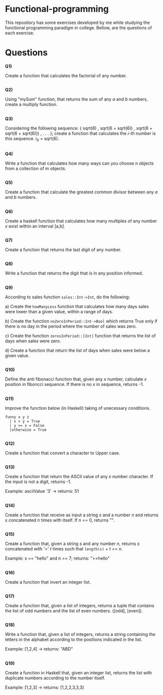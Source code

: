 # Functional-programming

This repository has some exercises developed by me while studying the functional programming paradigm in college. Bellow, are
the questions of each exercise.


# Questions
<b>Q1)</b> 
<p>Create a function that calculates the factorial of any number.</p>


##
<b>Q2)</b> 
<p>Using "mySum" function, that returns the sum of any <var>a</var> and <var>b</var> numbers, create a multiply function.</p>


##
<b>Q3)</b> 
<p>Considering the following sequence: { sqrt(6) ,  sqrt(6 + sqrt(6))  ,  sqrt(6 + sqrt(6 + sqrt(6))) , . . . }; create
  a function that calculates the <var>i-th</var> number is this sequence. i<sub>0</sub> = sqrt(6).</p>


##
<b>Q4)</b> 
<p>Write a function that calculates how many ways can you choose n objects 
from a collection of m objects.</p>

##
<b>Q5)</b> 
<p>Create a function that calculate the greatest common divisor between any <var>a</var> and <var>b</var> numbers.</p>


##
<b>Q6)</b> 
<p>Create a haskell function that calculates how many multiples of any number <var>x</var> exist within an interval [a,b].</p>


##
<b>Q7)</b> 
<p>Create a function that returns the last digit of any number.</p>



##
<b>Q8)</b> 
<p>Write a function that returns the digit that is in any position informed.</p>



##
<b>Q9)</b> 
<p>According to sales function <code>sales::Int->Int</code>, do the following:
<p>a) Create the <code>howManyLess</code> function that calculates how many days sales were lower than a given value, within a range of days.</p>
<p>b) Create the function <code>noZeroInPeriod::Int->Bool</code> which returns True only if there is no day in the period where the number of sales was zero.</p>
<p>c) Create the function <code>zerosInPeriod::[Int]</code> function that returns the list of days when sales were zero.</p>
<p>d) Create a function that return the list of days when sales were below a given value.</p>


##
<b>Q10)</b> 
<p>Define the anti fibonacci function that, given any <var>x</var> number, calculate <var>x</var> position in fiboncci sequence.
  If there is no <var>x</var> in sequence, returns -1.</p>

  
  ##
<b>Q11)</b> 
<p>Improve the function below (in Haskell) taking of unecessary conditions.</p>
<p><code>funny x y z</code><br>
<code>  | x > y = True</code><br>
<code>  | y >= x = False</code><br>
<code>  |otherwise = True</code></p>

##
<b>Q12)</b> 
<p>Create a function that convert a character to Upper case.</p>



##
<b>Q13)</b> 
<p>Create a function that return the ASCII value of any <var>x</var> number character. If the input is not a digit, returns -1.</p>
<p>Example: asciiValue '3' -> returns:  51
  
 ##
<b>Q14)</b> 
<p>Create a function that receive as input a string <var>s</var> and a number <var>n</var> and returns <var>s</var> concatenated <var>n</var> times with itself. If <var>n</var> == 0, returns "".</p>


##
<b>Q15)</b> 
<p>Create a function that, given a string <var>s</var> and any number <var>n</var>, returns <var>s</var> concatenated with '>' <var>t</var> times such that <code>length(s)</code> + <var>t</var> == <var>n</var>.</p>
<p>Example: s == "hello" and n == 7; returns: ">>hello"

##
<b>Q16)</b> 
<p>Create a function that invert an integer list.



##
<b>Q17)</b> 
<p>Create a function that, given a list of integers, returns a tuple that contains the list of odd numbers and the list of even numbers. ([odd], [even]).</p>


##
<b>Q18)</b> 
<p>Write a function that, given a list of integers, returns a string containing the letters in the alphabet according to the positions indicated in the list.</p>
<p>Example: [1,2,4] -> returns: "ABD"
  

##
<b>Q19)</b> 
<p>Create a function in Haskell that, given an integer list, returns the list with duplicate numbers according to the number itself.</p>
<p>Example: [1,2,3] -> returns: [1,2,2,3,3,3] </p>
